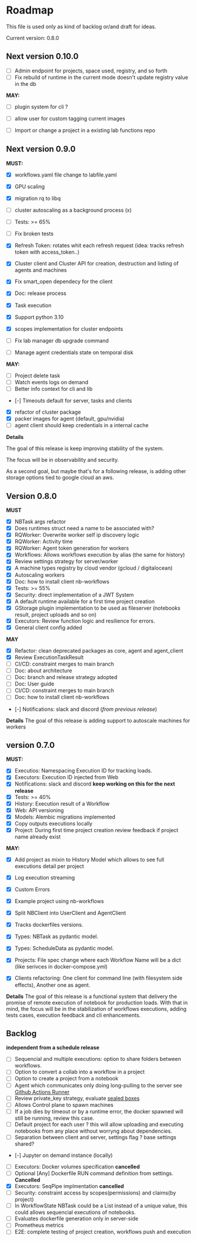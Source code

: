 # Roadmap

This file is used only as kind of backlog or/and draft for ideas. 

Current version: 0.8.0

## Next version 0.10.0

- [ ] Admin endpoint for projects, space used, registry, and so forth
- [ ] Fix rebuild of runtime in the current mode doesn't update registry value in the db

**MAY:**
- [ ] plugin system for cli ?
- [ ] allow user for custom tagging current images
- [ ] Import or change a project in a existing lab functions repo


## Next version 0.9.0

**MUST:**
- [x] workflows.yaml file change to labfile.yaml
- [x] GPU scaling
- [x] migration rq to libq
- [ ] cluster autoscaling as a background process (x)
- [ ] Tests: >= 65%
- [ ] Fix broken tests
- [x] Refresh Token: rotates whit each refresh request (idea: tracks refresh token with access_token..)
- [x] Cluster client and Cluster API for creation, destruction and listing of agents and machines
- [x] Fix smart_open dependecy for the client
- [x] Doc: release process
- [x] Task execution
- [x] Support python 3.10
- [x] scopes implementation for cluster endpoints
- [ ] Fix lab manager db upgrade command
- [ ] Manage agent credentials state on temporal disk


**MAY:**
- [ ] Project delete task
- [ ] Watch events logs on demand
- [ ] Better info context for cli and lib
- [-] Timeouts default for server, tasks and clients
- [x] refactor of cluster package
- [x] packer images for agent (default, gpu/nvidia)
- [ ] agent client should keep credentials in a internal cache

**Details**

The goal of this release is keep improving stability of the system. 

The focus will be in observability and security. 

As a second goal, but maybe that's for a following release, is adding other storage options tied to google cloud an aws. 

## Version 0.8.0

**MUST**
- [x] NBTask args refactor 
- [x] Does runtimes struct need a name to be associated with? 
- [x] RQWorker: Overwrite worker self ip discovery logic
- [x] RQWorker: Activity time
- [x] RQWorker: Agent token generation for workers
- [x] Workflows: Allows workflows execution by alias (the same for history)
- [x] Review settings strategy for server/worker
- [x] A machine types registry by cloud vendor (gcloud / digitalocean)
- [x] Autoscaling workers
- [x] Doc: how to install client nb-workflows
- [x] Tests: >= 55%
- [x] Security: direct implementation of a JWT System
- [x] A default runtime available for a first time project creation
- [x] GStorage plugin implementation to be used as fileserver (notebooks result, project uploads and so on)
- [x] Executors: Review function logic and resilience for errors. 
- [x] General client config added

**MAY**
- [x] Refactor: clean deprecated packages as core, agent and agent_client
- [x] Review ExecutionTaskResult 
- [ ] CI/CD: constraint merges to main branch
- [ ] Doc: about architecture
- [ ] Doc: branch and release strategy adopted
- [ ] Doc: User guide
- [ ] CI/CD: constraint merges to main branch
- [ ] Doc: how to install client nb-workflows
- [-] Notifications: slack and discord (*from previous release*)

**Details**
The goal of this release is adding support to autoscale machines for workers


## version 0.7.0
**MUST:**

- [x] Executios: Namespacing Execution ID for tracking loads. 
- [x] Executors: Execution ID injected from Web 
- [x] Notifications: slack and discord **keep working on this for the next release**
- [x] Tests: >= 40%
- [x] History: Execution result of a Workflow
- [x] Web: API versioning
- [x] Models: Alembic migrations implemented
- [x] Copy outputs executions locally
- [x] Project: During first time project creation review feedback if project name already exist

**MAY:**

- [x] Add project as mixin to History Model which allows to see full executions detail per project
- [x] Log execution streaming
- [x] Custom Errors
- [x] Example project using nb-workflows
- [x] Split NBClient into UserClient and AgentClient
- [x] Tracks dockerfiles versions.
- [x] Types: NBTask as pydantic model.
- [x] Types: ScheduleData as pydantic model.
- [x] Projects: File spec change where each Workflow Name will be a dict (like serivces in docker-compose.yml)
- [x] Clients refactoring: One client for command line (with filesystem side effects), Another one as agent. 
 

**Details**
The goal of this release is a functional system that delivery the promise of remote execution of notebook for production loads.
With that in mind, the focus will be in the stabilization of workflows executions, adding tests cases, execution feedback and cli enhancements.


## Backlog

**independent from a schedule release**

- [ ] Sequencial and multiple executions: option to share folders between workflows. 
- [ ] Option to convert a collab into a workflow in a project 
- [ ] Option to create a project from a notebook
- [ ] Agent which communicates only doing long-pulling to the server see [Github Actions Runner](https://github.com/actions/runner) 
- [ ] Review private_key strategy, evaluate [sealed boxes](https://libsodium.gitbook.io/doc/public-key_cryptography/sealed_boxes) 
- [ ] Allows Control plane to spawn machines
- [ ] If a job dies by timeout or by a runtime error, the docker spawned will still be running, review this case. 
- [ ] Default project for each user ? this will allow uploading and executing notebooks from any place without worryng about dependencies. 
- [ ] Separation between client and server, settings flag ? base settings shared? 
- [-] Jupyter on demand instance (locally)
- [ ] Executors: Docker volumes specification **cancelled**
- [ ] Optional [Any] Dockerfile RUN command definition from settings. **Cancelled**
- [x] Executors: SeqPipe implmentation **cancelled**
- [ ] Security: constraint access by scopes(permissions) and claims(by project)
- [ ] In WorkflowState NBTask could be a List instead of a unique value, this could allows sequencial executions of notebooks. 
- [ ] Evaluates dockerfile generation only in server-side
- [ ] Prometheus metrics
- [ ] E2E: complete testing of project creation, workflows push and execution
